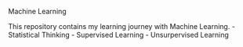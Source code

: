 Machine Learning

This repository contains my learning journey with Machine Learning. 
    - Statistical Thinking
    - Supervised Learning
    - Unsurpervised Learning